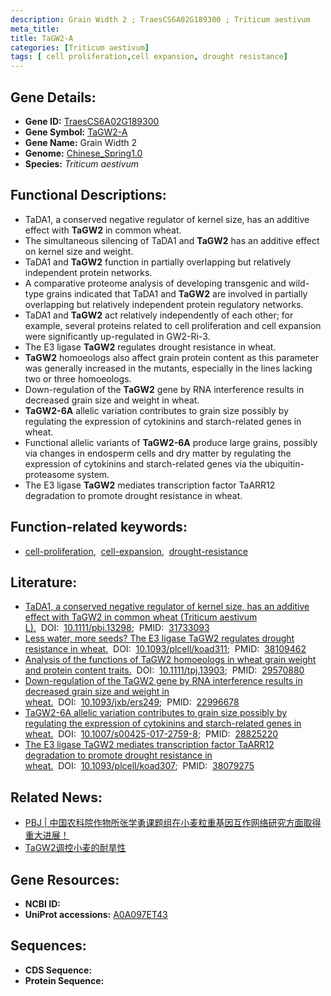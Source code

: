 ```yaml
---
description: Grain Width 2 ; TraesCS6A02G189300 ; Triticum aestivum
meta_title:
title: TaGW2-A
categories: [Triticum aestivum]
tags: [ cell proliferation,cell expansion, drought resistance]
---
```


## Gene Details:
- **Gene ID:**	[TraesCS6A02G189300](https://ensembl.gramene.org/Triticum_aestivum/Gene/Summary?g=TraesCS6A02G189300)
- **Gene Symbol:** <u>TaGW2-A</u>
- **Gene Name:** Grain Width 2
- **Genome:** [Chinese_Spring1.0](https://ensembl.gramene.org/Triticum_aestivum/Info/Index)
- **Species:** *Triticum aestivum*

## Functional Descriptions:
   - TaDA1, a conserved negative regulator of kernel size, has an additive effect with **TaGW2** in common wheat.
   - The simultaneous silencing of TaDA1 and **TaGW2** has an additive effect on kernel size and weight.
   - TaDA1 and **TaGW2** function in partially overlapping but relatively independent protein networks.
   - A comparative proteome analysis of developing transgenic and wild-type grains indicated that TaDA1 and **TaGW2** are involved in partially overlapping but relatively independent protein regulatory networks.
   - TaDA1 and **TaGW2** act relatively independently of each other; for example, several proteins related to cell proliferation and cell expansion were significantly up-regulated in GW2-Ri-3.
   - The E3 ligase **TaGW2** regulates drought resistance in wheat.
   - **TaGW2** homoeologs also affect grain protein content as this parameter was generally increased in the mutants, especially in the lines lacking two or three homoeologs.
   - Down-regulation of the **TaGW2** gene by RNA interference results in decreased grain size and weight in wheat.
   - **TaGW2-6A** allelic variation contributes to grain size possibly by regulating the expression of cytokinins and starch-related genes in wheat.
  - Functional allelic variants of **TaGW2-6A** produce large grains, possibly via changes in endosperm cells and dry matter by regulating the expression of cytokinins and starch-related genes via the ubiquitin-proteasome system.
   - The E3 ligase **TaGW2** mediates transcription factor TaARR12 degradation to promote drought resistance in wheat.

## Function-related keywords:
   - [cell-proliferation](/tags/cell-proliferation/),&nbsp;&nbsp;[cell-expansion](/tags/cell-expansion/),&nbsp;&nbsp;[drought-resistance](/tags/drought-resistance/)

## Literature:
   - [TaDA1, a conserved negative regulator of kernel size, has an additive effect with TaGW2 in common wheat (Triticum aestivum L).](https://onlinelibrary.wiley.com/doi/10.1111/pbi.13298)&nbsp;&nbsp;DOI:&nbsp;&nbsp;[10.1111/pbi.13298](https://onlinelibrary.wiley.com/doi/10.1111/pbi.13298);&nbsp;&nbsp;PMID:&nbsp;&nbsp;[31733093](https://pubmed.ncbi.nlm.nih.gov/31733093/)
   - [Less water, more seeds? The E3 ligase TaGW2 regulates drought resistance in wheat.](https://doi.org/10.1093/plcell/koad311)&nbsp;&nbsp;DOI:&nbsp;&nbsp;[10.1093/plcell/koad311](https://doi.org/10.1093/plcell/koad311);&nbsp;&nbsp;PMID:&nbsp;&nbsp;[38109462](https://pubmed.ncbi.nlm.nih.gov/38109462/)
   - [Analysis of the functions of TaGW2 homoeologs in wheat grain weight and protein content traits.](https://doi.org/10.1111/tpj.13903)&nbsp;&nbsp;DOI:&nbsp;&nbsp;[10.1111/tpj.13903](https://doi.org/10.1111/tpj.13903);&nbsp;&nbsp;PMID:&nbsp;&nbsp;[29570880](https://pubmed.ncbi.nlm.nih.gov/29570880/)
   - [Down-regulation of the TaGW2 gene by RNA interference results in decreased grain size and weight in wheat.](https://doi.org/10.1093/jxb/ers249)&nbsp;&nbsp;DOI:&nbsp;&nbsp;[10.1093/jxb/ers249](https://doi.org/10.1093/jxb/ers249);&nbsp;&nbsp;PMID:&nbsp;&nbsp;[22996678](https://pubmed.ncbi.nlm.nih.gov/22996678/)
   - [TaGW2-6A allelic variation contributes to grain size possibly by regulating the expression of cytokinins and starch-related genes in wheat.](https://doi.org/10.1007/s00425-017-2759-8)&nbsp;&nbsp;DOI:&nbsp;&nbsp;[10.1007/s00425-017-2759-8](https://doi.org/10.1007/s00425-017-2759-8);&nbsp;&nbsp;PMID:&nbsp;&nbsp;[28825220](https://pubmed.ncbi.nlm.nih.gov/28825220/)
   - [The E3 ligase TaGW2 mediates transcription factor TaARR12 degradation to promote drought resistance in wheat.](https://doi.org/10.1093/plcell/koad307)&nbsp;&nbsp;DOI:&nbsp;&nbsp;[10.1093/plcell/koad307](https://doi.org/10.1093/plcell/koad307);&nbsp;&nbsp;PMID:&nbsp;&nbsp;[38079275](https://pubmed.ncbi.nlm.nih.gov/38079275/)

## Related News:
   - [PBJ | 中国农科院作物所张学勇课题组在小麦粒重基因互作网络研究方面取得重大进展！](https://mp.weixin.qq.com/s?__biz=Mzg3MDEwNDEyMg==&mid=2247486409&idx=2&sn=666b450f07f841c1bbce7bbe49e058da&chksm=ce93a69cf9e42f8a4da461a3d99a9333da04954c14d5a2223bf7d1008fd7139f5a8f78ffdb39&scene=27#wechat_redirect)
   - [TaGW2调控小麦的耐旱性](https://mp.weixin.qq.com/s?__biz=Mzg3MDEwNDEyMg==&mid=2247566368&idx=5&sn=41791d8b217a6f8b6447c4ae453cba08&chksm=cfc0ba45698730c7a0e0c10b72beb5f680aa28a643d99b78e167eeaa6f61b29128776ac6443b&scene=27#wechat_redirect)

## Gene Resources:
- **NCBI ID:**  [](https://www.ncbi.nlm.nih.gov/gene/?term=)
- **UniProt accessions:** [A0A097ET43](https://www.uniprot.org/uniprotkb/A0A097ET43/entry)

## Sequences:
- **CDS Sequence:**
- **Protein Sequence:**
